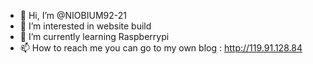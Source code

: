 - 👋 Hi, I’m @NIOBIUM92-21
- 👀 I’m interested in website build
- 🌱 I’m currently learning Raspberrypi
- 📫 How to reach me you can go to my own blog : http://119.91.128.84


<!---
NIOBIUM92-21/NIOBIUM92-21 is a ✨ special ✨ repository because its `README.md` (this file) appears on your GitHub profile.
You can click the Preview link to take a look at your changes.
--->
